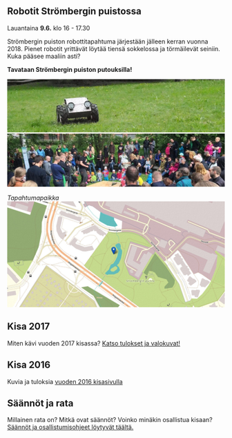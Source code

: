 ## Robotit Strömbergin puistossa

Lauantaina **9.6.** klo 16 - 17.30

Strömbergin puiston robottitapahtuma järjestään jälleen kerran vuonna 2018. Pienet robotit yrittävät löytää tiensä sokkelossa ja törmäilevät seiniin. Kuka pääsee maaliin asti?

**Tavataan Strömbergin puiston putouksilla!**

![](media/photos/2016_001.jpg?raw=true "Peltihirmu")
![](media/photos/2016_002.jpg?raw=true "Kisa 2016")

*Tapahtumapaikka*
![](media/images/kartta_puistoon.jpg?raw=true "Puistossa putouksien luona")


## Kisa 2017

Miten kävi vuoden 2017 kisassa? [Katso tulokset ja valokuvat!](2017.html)

## Kisa 2016

Kuvia ja tuloksia [vuoden 2016 kisasivulla](2016.html)

## Säännöt ja rata

Millainen rata on? Mitkä ovat säännöt? Voinko minäkin osallistua kisaan? [Säännöt ja osallistumisohjeet löytyvät täältä.](kisan_saannot.html)
